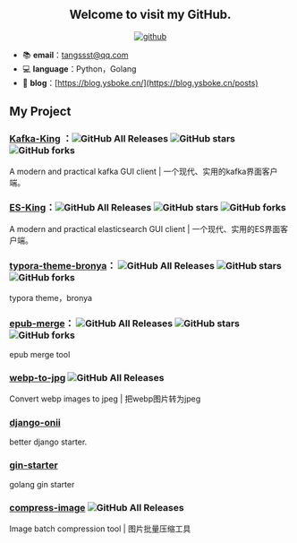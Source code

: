 <h2 align="center">Welcome to visit my GitHub.</h2>
<p align="center">
  <a href="https://github.com/Bronya0"><img src="https://img.shields.io/badge/GitHub-ff79c6" alt="github"></a>
</p>

- 📚 **email**：tangssst@qq.com
- 💻 **language**：Python，Golang
- 📑 **blog**：[https://blog.ysboke.cn/](https://blog.ysboke.cn/posts)

## My Project
### [Kafka-King](https://github.com/Bronya0/Kafka-King) ：![GitHub All Releases](https://img.shields.io/github/downloads/Bronya0/Kafka-King/total)  ![GitHub stars](https://img.shields.io/github/stars/Bronya0/Kafka-King) ![GitHub forks](https://img.shields.io/github/forks/Bronya0/Kafka-King)
A modern and practical kafka GUI client | 一个现代、实用的kafka界面客户端。

### [ES-King](https://github.com/Bronya0/ES-King)：![GitHub All Releases](https://img.shields.io/github/downloads/Bronya0/ES-King/total) ![GitHub stars](https://img.shields.io/github/stars/Bronya0/ES-King) ![GitHub forks](https://img.shields.io/github/forks/Bronya0/ES-King)
A modern and practical elasticsearch GUI client | 一个现代、实用的ES界面客户端。


### [typora-theme-bronya](https://github.com/Bronya0/typora-theme-bronya)： ![GitHub All Releases](https://img.shields.io/github/downloads/Bronya0/typora-theme-bronya/total) ![GitHub stars](https://img.shields.io/github/stars/Bronya0/typora-theme-bronya) ![GitHub forks](https://img.shields.io/github/forks/Bronya0/typora-theme-bronya)
typora theme，bronya


### [epub-merge](https://github.com/Bronya0/epub-merge)：  ![GitHub All Releases](https://img.shields.io/github/downloads/Bronya0/epub-merge/total) ![GitHub stars](https://img.shields.io/github/stars/Bronya0/epub-merge) ![GitHub forks](https://img.shields.io/github/forks/Bronya0/epub-merge)
epub merge tool


### [webp-to-jpg](https://github.com/Bronya0/webp-to-jpg)  ![GitHub All Releases](https://img.shields.io/github/downloads/Bronya0/webp-to-jpg/total) 
Convert webp images to jpeg | 把webp图片转为jpeg


### [django-onii](https://github.com/Bronya0/django-onii)
better django starter. 

### [gin-starter](https://github.com/Bronya0/gin-starter)
golang gin starter

### [compress-image](https://github.com/Bronya0/compress-image) ![GitHub All Releases](https://img.shields.io/github/downloads/Bronya0/compress-image/total) 
Image batch compression tool | 图片批量压缩工具
